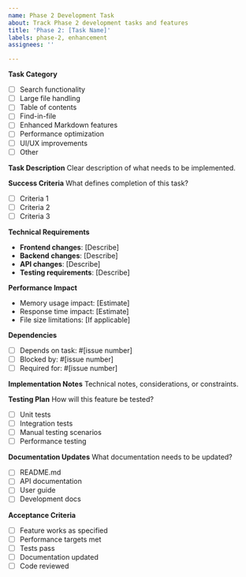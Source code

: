 ```yaml
---
name: Phase 2 Development Task
about: Track Phase 2 development tasks and features
title: 'Phase 2: [Task Name]'
labels: phase-2, enhancement
assignees: ''

---
```


**Task Category**
- [ ] Search functionality
- [ ] Large file handling
- [ ] Table of contents
- [ ] Find-in-file
- [ ] Enhanced Markdown features
- [ ] Performance optimization
- [ ] UI/UX improvements
- [ ] Other

**Task Description**
Clear description of what needs to be implemented.

**Success Criteria**
What defines completion of this task?
- [ ] Criteria 1
- [ ] Criteria 2
- [ ] Criteria 3

**Technical Requirements**
- **Frontend changes**: [Describe]
- **Backend changes**: [Describe]
- **API changes**: [Describe]
- **Testing requirements**: [Describe]

**Performance Impact**
- Memory usage impact: [Estimate]
- Response time impact: [Estimate]
- File size limitations: [If applicable]

**Dependencies**
- [ ] Depends on task: #[issue number]
- [ ] Blocked by: #[issue number]
- [ ] Required for: #[issue number]

**Implementation Notes**
Technical notes, considerations, or constraints.

**Testing Plan**
How will this feature be tested?
- [ ] Unit tests
- [ ] Integration tests
- [ ] Manual testing scenarios
- [ ] Performance testing

**Documentation Updates**
What documentation needs to be updated?
- [ ] README.md
- [ ] API documentation
- [ ] User guide
- [ ] Development docs

**Acceptance Criteria**
- [ ] Feature works as specified
- [ ] Performance targets met
- [ ] Tests pass
- [ ] Documentation updated
- [ ] Code reviewed